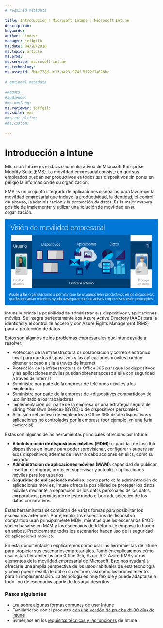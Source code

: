 ```yaml
---
# required metadata

title: Introducción a Microsoft Intune | Microsoft Intune
description:
keywords:
author: Lindavr
manager: jeffgilb
ms.date: 04/28/2016
ms.topic: article
ms.prod:
ms.service: microsoft-intune
ms.technology:
ms.assetid: 3b4e778d-ac13-4c23-974f-5122f74626bc

# optional metadata

#ROBOTS:
#audience:
#ms.devlang:
ms.reviewer: jeffgilb
ms.suite: ems
#ms.tgt_pltfrm:
#ms.custom:

---
```


# Introducción a Intune
Microsoft Intune es el «brazo administrativo» de Microsoft Enterprise Mobility Suite (EMS). La movilidad empresarial consiste en que sus empleados puedan ser productivos en todos sus dispositivos sin poner en peligro la información de su organización.  

EMS es un conjunto integrado de aplicaciones diseñadas para favorecer la movilidad empresarial que incluye la productividad, la identidad, el control de acceso, la administración y la protección de datos. Es la mejor manera posible de implementar y utilizar una solución de movilidad en su organización.  

![Imagen de la visión de movilidad empresarial](..\media\em-vision.png)

Intune le brinda la posibilidad de administrar sus dispositivos y aplicaciones móviles. Se integra perfectamente con Azure Active Directory (AAD) para la identidad y el control de acceso y con Azure Rights Management (RMS) para la protección de datos.  

Estos son algunos de los problemas empresariales que Intune ayuda a resolver:

* Protección de la infraestructura de colaboración y correo electrónico local para que los dispositivos y las aplicaciones móviles puedan obtener acceso a ella a través de Internet
* Protección de la infraestructura de Office 365 para que los dispositivos y las aplicaciones móviles puedan obtener acceso a ella con seguridad a través de Internet
* Suministro por parte de la empresa de teléfonos móviles a los empleados
* Suministro por parte de la empresa de «dispositivos compartidos» de uso limitado a los trabajadores
* Implementación por parte de la empresa de una estrategia segura de «Bring Your Own Device» (BYOD) o de dispositivos personales
* Admisión del acceso de empleados a Office 365 desde dispositivos y aplicaciones no controlados por la empresa (por ejemplo, en una feria comercial)

Estas son algunas de las herramientas principales ofrecidas por Intune:
* **Administración de dispositivos móviles (MDM)**: capacidad de inscribir dispositivos en Intune para poder aprovisionar, configurar y supervisar esos dispositivos, además de llevar a cabo acciones en ellos, como su borrado.
* **Administración de aplicaciones móviles (MAM)**: capacidad de publicar, insertar, configurar, proteger, supervisar y actualizar aplicaciones móviles para los usuarios.
* **Seguridad de aplicaciones móviles**: como parte de la administración de aplicaciones móviles, Intune ofrece la posibilidad de proteger los datos móviles mediante la separación de los datos personales de los datos corporativos, permitiendo de este modo el borrado selectivo de los datos corporativos.

Estas herramientas se combinan de varias formas para posibilitar los escenarios anteriores. Por ejemplo, los escenarios de dispositivo compartido usan principalmente MDM, mientras que los escenarios BYOD suelen basarse en MAM y los escenarios de teléfono de empresa lo hacen en ambos. Prácticamente todos los escenarios hacen uso de la seguridad de aplicaciones móviles.

En esta documentación explicaremos cómo usar las herramientas de Intune para propiciar sus escenarios empresariales.  También explicaremos cómo usar estas herramientas con Office 365, Azure AD, Azure RMS y otros elementos de la movilidad empresarial de Microsoft. Esto nos ayudará a ofrecerle una amplia perspectiva de los usos habituales de esta tecnología y cómo puede resultarle útil en su entorno, así como los procedimientos para su implementación. La tecnología es muy flexible y puede adaptarse a todo tipo de escenarios aparte de los aquí descritos.

### Pasos siguientes
* Lea sobre algunas [formas comunes de usar Intune](common-ways-to-use-intune.md)
* Familiarícese con el producto [con una versión de prueba de 30 días de Intune](get-started-with-a-30-day-trial-of-microsoft-intune.md)
* Sumérjase en los [requisitos técnicos y las funciones](/intune/get-started/what-to-know-before-you-start-microsoft-intune) de Intune


<!--HONumber=May16_HO1-->


